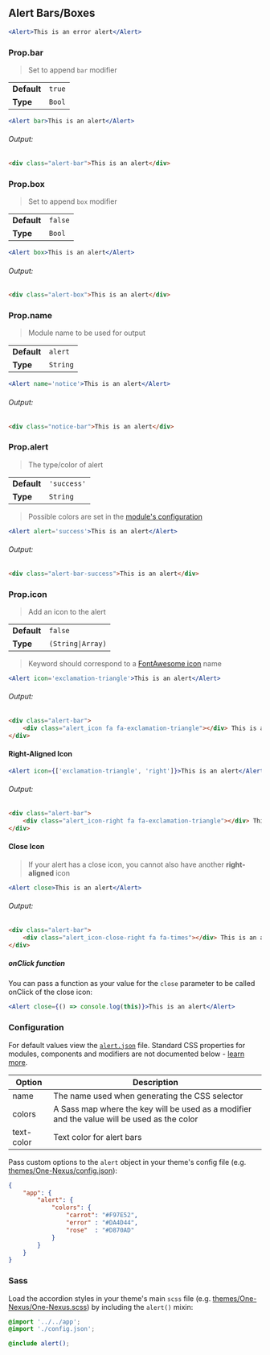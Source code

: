 ## Alert Bars/Boxes

```jsx
<Alert>This is an error alert</Alert>
```

### Prop.bar

> Set to append `bar` modifier

<table>
    <tr>
        <td><b>Default</b></td>
        <td><code>true</code></td>
    </tr>
    <tr>
        <td><b>Type</b></td>
        <td><code>Bool</code></td>
    </tr>
</table>

```jsx
<Alert bar>This is an alert</Alert>
```

###### Output:

```html
<div class="alert-bar">This is an alert</div>
```

### Prop.box

> Set to append `box` modifier

<table>
    <tr>
        <td><b>Default</b></td>
        <td><code>false</code></td>
    </tr>
    <tr>
        <td><b>Type</b></td>
        <td><code>Bool</code></td>
    </tr>
</table>

```jsx
<Alert box>This is an alert</Alert>
```

###### Output:

```html
<div class="alert-box">This is an alert</div>
```

### Prop.name

> Module name to be used for output

<table>
    <tr>
        <td><b>Default</b></td>
        <td><code>alert</code></td>
    </tr>
    <tr>
        <td><b>Type</b></td>
        <td><code>String</code></td>
    </tr>
</table>

```jsx
<Alert name='notice'>This is an alert</Alert>
```

###### Output:

```html
<div class="notice-bar">This is an alert</div>
```

### Prop.alert

> The type/color of alert

<table>
    <tr>
        <td><b>Default</b></td>
        <td><code>'success'</code></td>
    </tr>
    <tr>
        <td><b>Type</b></td>
        <td><code>String</code></td>
    </tr>
</table>

> Possible colors are set in the [module's configuration](#configuration)

```jsx
<Alert alert='success'>This is an alert</Alert>
```

###### Output:

```html
<div class="alert-bar-success">This is an alert</div>
```

### Prop.icon

> Add an icon to the alert

<table>
    <tr>
        <td><b>Default</b></td>
        <td><code>false</code></td>
    </tr>
    <tr>
        <td><b>Type</b></td>
        <td><code>(String|Array)</code></td>
    </tr>
</table>

> Keyword should correspond to a [FontAwesome icon](http://fontawesome.io/icons/) name

```jsx
<Alert icon='exclamation-triangle'>This is an alert</Alert>
```

###### Output:

```html
<div class="alert-bar">
    <div class="alert_icon fa fa-exclamation-triangle"></div> This is an alert
</div>
```

#### Right-Aligned Icon

```jsx
<Alert icon={['exclamation-triangle', 'right']}>This is an alert</Alert>
```

###### Output:

```html
<div class="alert-bar">
    <div class="alert_icon-right fa fa-exclamation-triangle"></div> This is an alert
</div>
```

#### Close Icon

> If your alert has a close icon, you cannot also have another __right-aligned__ icon

```jsx
<Alert close>This is an alert</Alert>
```

###### Output:

```html
<div class="alert-bar">
    <div class="alert_icon-close-right fa fa-times"></div> This is an alert
</div>
```

##### onClick function

You can pass a function as your value for the `close` parameter to be called onClick of the close icon:

```jsx
<Alert close={() => console.log(this)}>This is an alert</Alert>
```

### Configuration

For default values view the [`alert.json`](alert.json) file. Standard CSS properties for modules, components and modifiers are not documented below - [learn more](https://github.com/esr360/Synergy/wiki/Configuring-a-Module#pass-custom-css-to-modules).

<table class="table">
    <thead>
        <tr>
            <th>Option</th>
            <th>Description</th>
        </tr>
    </thead>
    <tbody>
        <tr>
            <td>name</td>
            <td>The name used when generating the CSS selector</td>
        </tr>
        <tr>
            <td>colors</td>
            <td>A Sass map where the key will be used as a modifier and the value will be used as the color</td>
        </tr>
        <tr>
            <td>text-color</td>
            <td>Text color for alert bars</td>
        </tr>
    </tbody>
</table>

Pass custom options to the `alert` object in your theme's config file (e.g. [themes/One-Nexus/config.json](../../../themes/One-Nexus/config.json)):

```json
{
    "app": {
        "alert": {
            "colors": {
                "carrot": "#F97E52",
                "error" : "#DA4D44",
                "rose"  : "#D870AD"
            }
        }
    }
}
```

### Sass

Load the accordion styles in your theme's main `scss` file (e.g. [themes/One-Nexus/One-Nexus.scss](../../../themes/One-Nexus/One-Nexus.scss)) by including the `alert()` mixin:

```scss
@import '../../app';
@import './config.json';

@include alert();
```
